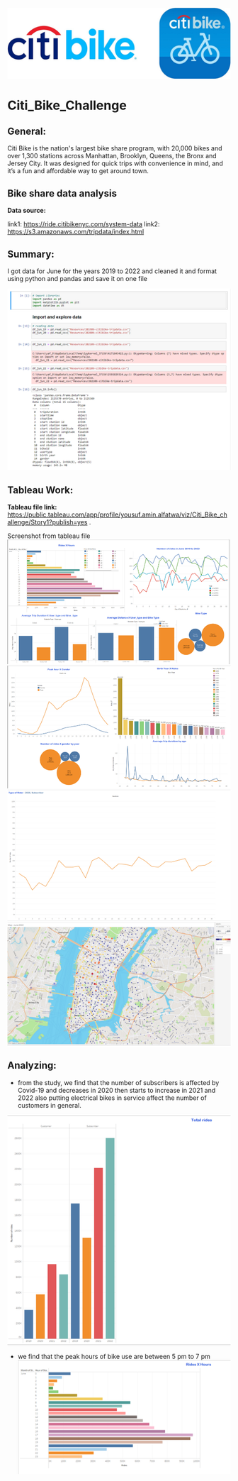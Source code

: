 ![](Images/cover.jpeg)
# Citi_Bike_Challenge
## General:
Citi Bike is the nation's largest bike share program, with 20,000 bikes and over 1,300 stations across Manhattan, Brooklyn, Queens, the Bronx and Jersey City. It was designed for quick trips with convenience in mind, and it’s a fun and affordable way to get around town.

## Bike share data analysis 
**Data source:**

link1: https://ride.citibikenyc.com/system-data
link2: https://s3.amazonaws.com/tripdata/index.html

## Summary:


I got data for June for the years 2019 to 2022 and cleaned it and format using python and pandas and save it on one file

![Cleaning code](Images/code.png)

## Tableau Work:

**Tableau file link:** https://public.tableau.com/app/profile/yousuf.amin.alfatwa/viz/Citi_Bike_challenge/Story1?publish=yes .

Screenshot from tableau file 
![dash1](Images/dash_1.png)
![dash2](Images/dash_2.png)
![sub](Images/sub21.png)
![map](Images/map.png)




## Analyzing:
- from the study, we find that the number of subscribers is affected by Covid-19 and decreases in 2020 then starts to increase in 2021 and 2022 also putting electrical bikes in service affect the number of customers in general.

![result](Images/number_of_subs.png)

- we find that the peak hours of bike use are  between 5 pm to 7 pm
![result](Images/Peak.png)
